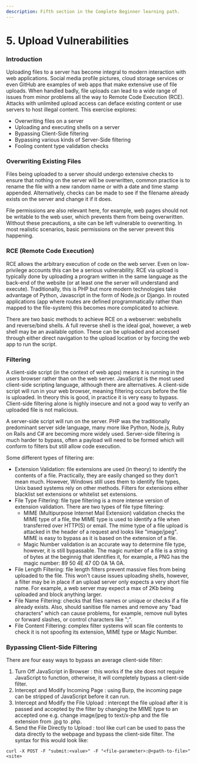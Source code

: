 ```yaml
---
description: Fifth section in the Complete Beginner learning path.
---
```


# 5. Upload Vulnerabilities

### Introduction

Uploading files to a server has become integral to modern interaction with web applications. Social media profile pictures, cloud storage services or even GitHub are examples of web apps that make extensive use of file uploads. When handled badly, file uploads can lead to a wide range of issues from minor problems all the way to Remote Code Execution (RCE). Attacks with unlimited upload  access can deface existing content or use servers to host illegal content. This exercise explores:

* Overwriting files on a server
* Uploading and executing shells on a server
* Bypassing Client-Side filtering
* Bypassing various kinds of Server-Side filtering
* Fooling content type validation checks

### Overwriting Existing Files

Files being uploaded to a server should undergo extensive checks to ensure that nothing on the server will be overwritten, common practice is to rename the file with a new random name or with a date and time stamp appended. Alternatively, checks can be made to see if the filename already exists on the server and change it if it does.&#x20;

File permissions are also relevant here, for example, web pages should not be writable to the web user, which prevents them from being overwritten. Without these precautions, a site can be left vulnerable to overwriting. In most realistic scenarios, basic permissions on the server prevent this happening.

### RCE (Remote Code Execution)

RCE allows the arbitrary execution of code on the web server. Even on low-privilege accounts this can be a serious vulnerability. RCE via upload is typically done by uploading a program written in the same language as the back-end of the website (or at least one the server will understand and execute). Traditionally, this is PHP but more modern technologies take advantage of Python, Javascript in the form of Node.js or Django. In routed applications (app where routes are defined programmatically rather than mapped to the file-system) this becomes more complicated to achieve.

There are two basic methods to achieve RCE on a webserver: webshells and reverse/bind shells. A full reverse shell is the ideal goal, however, a web shell may be an available option. These can be uploaded and accessed through either direct navigation to the upload location or by forcing the web app to run the script.

### Filtering

A client-side script (in the context of web apps) means it is running in the users browser rather than on the web server. JavaScript is the most used client-side scripting language, although there are alternatives. A client-side script will run in your web browser, meaning filtering occurs before the file is uploaded. In theory this is good, in practice it is very easy to bypass. Client-side filtering alone is highly insecure and not a good way to verify an uploaded file is not malicious.

A server-side script will run on the server. PHP was the traditionally predominant server side language, many more like Python, Node.js, Ruby on Rails and C# are becoming more widely used. Server-side filtering is much harder to bypass, often a payload will need to be formed which will conform to filters but still allow code execution.

Some different types of filtering are:

* Extension Validation: file extensions are used (in theory) to identify the contents of a file. Practically, they are easily changed so they don't mean much. However, Windows still uses them to identify file types, Unix based systems rely on other methods. Filters for extensions either blacklist set extensions or whitelist set extensions.
* File Type Filtering: file type filtering is a more intense version of extension validation. There are two types of file type filtering:
  * MIME (Multipurpose Internet Mail Extension) validation checks the MIME type of a file, the MIME type is used to identify a file when transferred over HTTP(S) or email. The mime type of a file upload is attacked in the header of a request and looks like "image/jpeg". MIME is easy to bypass as it is based on the extension of a file.
  * Magic Number validation is an accurate way to determine file type, however, it is still bypassable. The magic number of a file is a string of bytes at the beginnig that identifies it, for example, a PNG has the magic number: 89 50 4E 47 0D 0A 1A 0A.&#x20;
* File Length Filtering: file length filters prevent massive files from being uploaded to the file. This won't cause issues uploading shells, however, a filter may be in place if an upload server only expects a very short file name. For example, a web server may expect a max of 2Kb being uploaded and block anything larger.
* File Name Filtering: checks that files names or unique or checks if a file already exists. Also, should sanitise file names and remove any "bad characters" which can cause problems, for example, remove null bytes or forward slashes, or control characters like ";".&#x20;
* File Content Filtering: complex filter systems will scan file contents to check it is not spoofing its extension, MIME type or Magic Number.

### Bypassing Client-Side Filtering

There are four easy ways to bypass an average client-side filter:

1. Turn Off JavaScript in Browser : this works if the site does not require JavaScript to function, otherwise, it will completely bypass a client-side filter.
2. Intercept and Modify Incoming Page : using Burp, the incoming page can be stripped of JavaScript before it can run.
3. Intercept and Modify the File Upload : intercept the file upload after it is passed and accepted by the filter by changing the MIME type to an accepted one e.g. change image/jpeg to text/x-php and the file extension from .jpg to .php.
4. Send the File Directly to Upload : tool like curl can be used to pass the data directly to the webpage and bypass the client-side filter. The syntax for this would look like:

```
curl -X POST -F "submit:<value>" -F "<file-parameter>:@<path-to-file>" <site>
```

&#x20;

